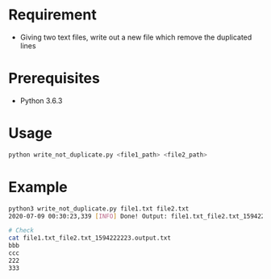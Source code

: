 # Requirement
- Giving two text files, write out a new file which remove the duplicated lines 

# Prerequisites
- Python 3.6.3

# Usage
```sh
python write_not_duplicate.py <file1_path> <file2_path>
```

# Example
```sh
python3 write_not_duplicate.py file1.txt file2.txt
2020-07-09 00:30:23,339 [INFO] Done! Output: file1.txt_file2.txt_1594222223.output.txt

# Check
cat file1.txt_file2.txt_1594222223.output.txt
bbb
ccc
222
333
```

